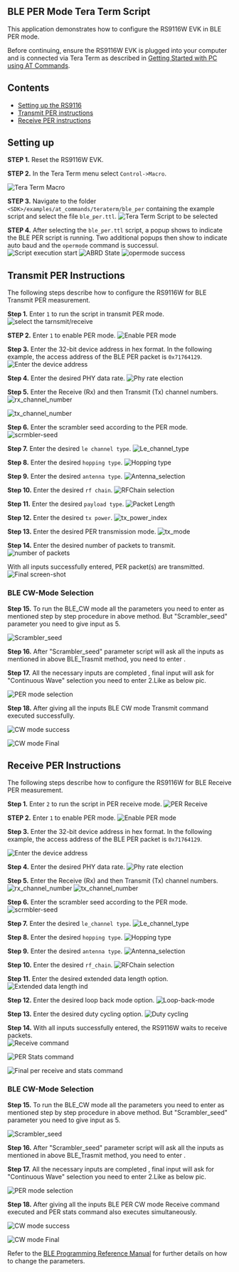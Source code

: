 ## BLE PER Mode Tera Term Script
This application demonstrates how to configure the RS9116W EVK in BLE PER mode.

Before continuing, ensure the RS9116W EVK is plugged into your computer and is connected via Tera Term as described in [Getting Started with PC using AT Commands](http://docs.silabs.com/rs9116-wiseconnect/latest/wifibt-wc-getting-started-with-pc/). 

## Contents
  - [Setting up the RS9116](#setting-up)
  - [Transmit PER instructions](#transmit-per-instructions)
  - [Receive PER instructions](#receive-per-instructions)

## Setting up

**STEP 1.** Reset the RS9116W EVK.

**STEP 2.** In the Tera Term menu select `Control->Macro`.

![Tera Term Macro](./resources/tera-term-macro-1.png)
	
**STEP 3.** Navigate to the folder `<SDK>/examples/at_commands/teraterm/ble_per` containing the example script and select the file `ble_per.ttl`.
![Tera Term Script to be selected](./resources/tera-term-ble-per.png)

**STEP 4.** After selecting the `ble_per.ttl` script, a popup shows to indicate the BLE PER script is running. Two additional popups then show to indicate auto baud and the `opermode` command is successul.  
![Script execution start](./resources/script-start-pop-up.png)
![ABRD State](./resources/firmware-loading-done-2.png)
![opermode success](./resources/ble-opermode-3.png)

## Transmit PER Instructions
The following steps describe how to configure the RS9116W for BLE Transmit PER measurement.

**Step 1.** Enter `1` to run the script in transmit PER mode.
![select the tarnsmit/receive](./resources/ble-per-transmit-4.png)

**STEP 2.** Enter `1` to enable PER mode.
![Enable PER mode](./resources/ble-per-enable-5.png)

**Step 3.** Enter the 32-bit device address in hex format. In the following example, the access address of the BLE PER packet is `0x71764129`.
![Enter the device address](./resources/ble-devices-address-6.png)

**Step 4.** Enter the desired PHY data rate.
![Phy rate election](./resources/ble-phy-rate-7.png)

**Step 5.** Enter the Receive (Rx) and then Transmit (Tx) channel numbers.
![rx_channel_number](./resources/ble-rx-channel-8.png)

![tx_channel_number](./resources/ble-tx-channel-9.png)

**Step 6.** Enter the scrambler seed according to the PER mode.
![scrmbler-seed](./resources/ble-scrambler-seed-9.png)

**Step 7.** Enter the desired `le channel type`.
![Le_channel_type](./resources/ble-channel-type-10.png)

**Step 8.** Enter the desired `hopping type`.
![Hopping type](./resources/hopping-type-11.png)

**Step 9.** Enter the desired `antenna type`.
![Antenna_selection](./resources/ble-antenna-sel-11.png)

**Step 10.** Enter the desired `rf chain`.
![RFChain selection](./resources/ble-rf-chain-12.png)

**Step 11.** Enter the desired `payload type`.
![Packet Length](./resources/payload-type-13.png)

**Step 12.** Enter the desired `tx power`.
![tx_power_index](./resources/tx-power-index-14.png)

**Step 13.** Enter the desired PER transmission mode.
![tx_mode](./resources/ble-tx-mode-15.png)

**Step 14.** Enter the desired number of packets to transmit.
![number of packets](./resources/number-of-pkts.png)

With all inputs successfully entered, PER packet(s) are transmitted.  
![Final screen-shot](./resources/ble-transmit-executed-16.png)

### BLE CW-Mode Selection

**Step 15.** To run the BLE_CW mode all the parameters you need to enter as mentioned step by step procedure in above
method. But "Scrambler_seed" parameter you need to give input as 5.

![Scrambler_seed](./resources/ble-scrambler-cw-mode.png)

**Step 16.**  After "Scrambler_seed" parameter script will ask all the inputs as mentioned in above BLE_Trasmit method, you
need to enter .

**Step 17.** All the necessary inputs are completed , final input will ask for "Continuous Wave" selection you need to enter
2.Like as below pic.

![PER mode selection](./resources/ble-cw-mode-selection.png)

**Step 18.** After giving all the inputs BLE CW mode Transmit command executed successfully.

![CW mode success](./resources/ble-cw-mode-executed.png)

![CW mode Final](./resources/ble-cw-mode-final.png)

## Receive PER Instructions
The following steps describe how to configure the RS9116W for BLE Receive PER measurement.

**Step 1.** Enter `2` to run the script in PER receive mode.
![PER Receive](./resources/ble-per-rx-1.png)

**STEP 2.** Enter `1` to enable PER mode.
![Enable PER mode](./resources/ble-per-enable-5.png)

**Step 3.** Enter the 32-bit device address in hex format. In the following example, the access address of the BLE PER packet is `0x71764129`.

![Enter the device address](./resources/ble-devices-address-6.png)

**Step 4.** Enter the desired PHY data rate.
![Phy rate election](./resources/ble-phy-rate-7.png)

**Step 5.** Enter the Receive (Rx) and then Transmit (Tx) channel numbers.
![rx_channel_number](./resources/ble-rx-channel-8.png)
![tx_channel_number](./resources/ble-tx-channel-9.png)

**Step 6.** Enter the scrambler seed according to the PER mode.
![scrmbler-seed](./resources/ble-scrambler-seed-9.png)

**Step 7.** Enter the desired `le_channel type`.
![Le_channel_type](./resources/ble-channel-type-10.png)

**Step 8.** Enter the desired `hopping type`.
![Hopping type](./resources/hopping-type-11.png)

**Step 9.** Enter the desired `antenna type`.
![Antenna_selection](./resources/ble-antenna-sel-11.png)

**Step 10.** Enter the desired `rf_chain`.
![RFChain selection](./resources/ble-rf-chain-12.png)

**Step 11.** Enter the desired extended data length option.
![Extended data length ind](./resources/ble-extended-data-length.png)

**Step 12.** Enter the desired loop back mode option.
![Loop-back-mode](./resources/ble-loop-back-mode.png)

**Step 13.** Enter the desired duty cycling option.
![Duty cycling](./resources/ble-duty-cycling.png)

**Step 14.** With all inputs successfully entered, the RS9116W waits to receive packets.   
![Receive command](./resources/ble-receive-success.png)

![PER Stats command](./resources/ble-per-stats.png)

![Final per receive and stats command](./resources/ble-per-stats-final.png)

### BLE CW-Mode Selection

**Step 15.** To run the BLE_CW mode all the parameters you need to enter as mentioned step by step procedure in above
method. But "Scrambler_seed" parameter you need to give input as 5.

![Scrambler_seed](./resources/ble-scrambler-cw-mode.png)

**Step 16.**  After "Scrambler_seed" parameter script will ask all the inputs as mentioned in above BLE_Trasmit method, you
need to enter .

**Step 17.** All the necessary inputs are completed , final input will ask for "Continuous Wave" selection you need to enter
2.Like as below pic.

![PER mode selection](./resources/ble-cw-mode-selection.png)

**Step 18.** After giving all the inputs BLE PER CW mode Receive command executed and PER stats command also executes simultaneously.

![CW mode success](./resources/ble-cw-receive.png)

![CW mode Final](./resources/ble-cw-rx-stats-command.png)

Refer to the [BLE Programming Reference Manual](https://docs.silabs.com/rs9116/wiseconnect/rs9116w-ble-at-command-prm/latest/08-ble-commands) for further details on how to change the parameters.
